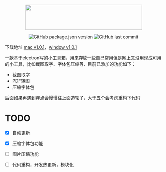 <p align="center">
  <img width="375" height="80" src="http://qiniu.ifengzp.com/super-helper/super-helper-icon.png">
</p>
<p align="center">
  <img alt="GitHub package.json version" src="https://img.shields.io/github/package-json/v/ifengzp/electron-super-helper?color=%2351C82D">
  <img alt="GitHub last commit" src="https://img.shields.io/github/last-commit/ifengzp/electron-super-helper">
</p>

下载地址
[mac v1.0.1](http://qiniu.ifengzp.com/super-helper/mac/super-helper-1.0.1.dmg)，[window v1.0.1](http://qiniu.ifengzp.com/super-helper/win/super-helper-1.0.1.exe)

一款基于electron写的小工具箱，用来存放一些自己常用但是网上又没用现成可用的小工具，比如截图取字、字体包压缩等，目前已添加的功能如下：
- 截图取字
- PDF转图
- 压缩字体包

后面如果再遇到痒点会慢慢往上面造轮子，大于五个会考虑重构下代码

# TODO
- [x] 自动更新
- [x] 压缩字体包功能
- [ ] 图片压缩功能
- [ ] 代码重构，开发热更新，模块化

